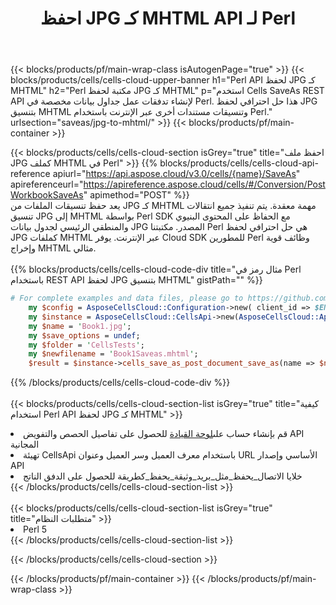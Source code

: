 ﻿---
title:  احفظ JPG كـ MHTML API لـ Perl
description:  استخدام Aspose.Cells Cloud SDK لـ Perl لحفظ ملف بتنسيق JPG كملف بتنسيق MHTML.
url: /ar/perl/saveas/jpg-to-mhtml/
---
{{< blocks/products/pf/main-wrap-class isAutogenPage="true" >}}
{{< blocks/products/cells/cells-cloud-upper-banner h1="Perl API لحفظ JPG كـ MHTML" h2="Perl مكتبة لحفظ JPG كـ MHTML" p="استخدم Cells SaveAs REST API لإنشاء تدفقات عمل جداول بيانات مخصصة في Perl. هذا حل احترافي لحفظ JPG بتنسيق MHTML وتنسيقات مستندات أخرى عبر الإنترنت باستخدام Perl." urlsection="saveas/jpg-to-mhtml/" >}}
{{< blocks/products/pf/main-container >}}

{{< blocks/products/cells/cells-cloud-section isGrey="true" title="احفظ ملف JPG كملف MHTML في Perl" >}}
{{% blocks/products/cells/cells-cloud-api-reference apiurl="https://api.aspose.cloud/v3.0/cells/{name}/SaveAs" apireferenceurl="https://apireference.aspose.cloud/cells/#/Conversion/PostWorkbookSaveAs" apimethod="POST" %}}
<br/>
يعد حفظ تنسيقات الملفات من JPG كـ MHTML مهمة معقدة. يتم تنفيذ جميع انتقالات تنسيق JPG إلى MHTML بواسطة Perl SDK مع الحفاظ على المحتوى البنيوي والمنطقي الرئيسي لجدول بيانات JPG المصدر. مكتبتنا Perl هي حل احترافي لحفظ JPG كملفات MHTML عبر الإنترنت. يوفر Cloud SDK للمطورين Perl وظائف قوية وإخراج MHTML مثالي.
<br/>
<br/>
{{% blocks/products/cells/cells-cloud-code-div title="مثال رمز في Perl باستخدام REST API لحفظ JPG بتنسيق MHTML" gistPath="" %}}
  
```perl
# For complete examples and data files, please go to https://github.com/aspose-cells-cloud/aspose-cells-cloud-perl/
    my $config = AsposeCellsCloud::Configuration->new( client_id => $ENV{'ProductClientId'}, client_secret => $ENV{'ProductClientSecret'});
    my $instance = AsposeCellsCloud::CellsApi->new(AsposeCellsCloud::ApiClient->new( $config));
    my $name = 'Book1.jpg';
    my $save_options = undef;
    my $folder = 'CellsTests';
    my $newfilename = 'Book1Saveas.mhtml';
    $result = $instance->cells_save_as_post_document_save_as(name => $name,save_options => $save_options, newfilename => $newfilename, folder => $folder);
```
  
{{% /blocks/products/cells/cells-cloud-code-div %}}
<br/>
<br/>
{{< blocks/products/cells/cells-cloud-section-list isGrey="true" title="كيفية استخدام Perl API لحفظ JPG كـ MHTML" >}}
<li> قم بإنشاء حساب على<a href="https://dashboard.aspose.cloud/">لوحة القيادة</a> للحصول على تفاصيل الحصص والتفويض API المجانية</li>
<li>تهيئة CellsApi باستخدام معرف العميل وسر العميل وعنوان URL الأساسي وإصدار API</li>
<li>خلايا الاتصال_يحفظ_مثل_بريد_وثيقة_يحفظ_كطريقة للحصول على الدفق الناتج</li>
{{< /blocks/products/cells/cells-cloud-section-list >}}
<br/>
<br/>
{{< blocks/products/cells/cells-cloud-section-list isGrey="true" title="متطلبات النظام" >}}
<li>Perl 5</li>
{{< /blocks/products/cells/cells-cloud-section-list >}}

{{< /blocks/products/cells/cells-cloud-section >}}

{{< /blocks/products/pf/main-container >}}
{{< /blocks/products/pf/main-wrap-class >}}
